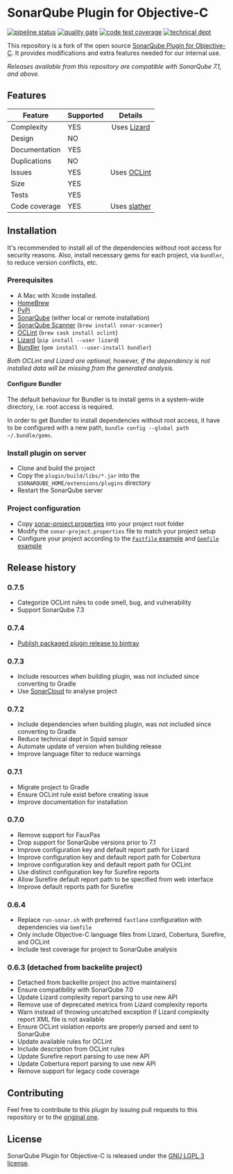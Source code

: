 # SonarQube Plugin for Objective-C

[![pipeline status](https://gitlab.com/raatiniemi/sonar-objective-c/badges/master/pipeline.svg)](https://gitlab.com/raatiniemi/sonar-objective-c/commits/master)
[![quality gate](https://sonarcloud.io/api/project_badges/measure?project=me.raatiniemi.sonarqube%3Aobjective-c&metric=alert_status)](https://sonarcloud.io/dashboard?id=me.raatiniemi.sonarqube%3Aobjective-c)
[![code test coverage](https://sonarcloud.io/api/project_badges/measure?project=me.raatiniemi.sonarqube%3Aobjective-c&metric=coverage)](https://sonarcloud.io/dashboard?id=me.raatiniemi.sonarqube%3Aobjective-c)
[![technical dept](https://sonarcloud.io/api/project_badges/measure?project=me.raatiniemi.sonarqube%3Aobjective-c&metric=sqale_index)](https://sonarcloud.io/dashboard?id=me.raatiniemi.sonarqube%3Aobjective-c)

This repository is a fork of the open source [SonarQube Plugin for Objective-C](https://github.com/Backelite/sonar-objective-c). It provides modifications and extra features needed for our internal use.

*Releases available from this repository are compatible with SonarQube 7.1, and above.*

## Features

| Feature | Supported | Details |
|---|---|:---:|
| Complexity | YES | Uses [Lizard](https://github.com/terryyin/lizard) |
| Design | NO | |
| Documentation | YES | |
| Duplications | NO | |
| Issues | YES | Uses [OCLint](http://docs.oclint.org/en/dev/intro/installation.html) |
| Size | YES | |
| Tests | YES | |
| Code coverage | YES | Uses [slather](https://github.com/SlatherOrg/slather) |

## Installation

It's recommended to install all of the dependencies without root access for
security reasons. Also, install necessary gems for each project, via `bundler`,
to reduce version conflicts, etc.

### Prerequisites

* A Mac with Xcode installed.
* [HomeBrew](http://brew.sh)
* [PyPi](https://pypi.org/)
* [SonarQube](https://www.sonarqube.org/) (either local or remote installation)
* [SonarQube Scanner](https://docs.sonarqube.org/display/SCAN/Analyzing+with+SonarQube+Scanner)
  (`brew install sonar-scanner`)
* [OCLint](http://oclint.org/) (`brew cask install oclint`)
* [Lizard](https://github.com/terryyin/lizard) (`pip install --user lizard`)
* [Bundler](https://bundler.io/) (`gem install --user-install bundler`)

*Both OCLint and Lizard are optional, however, if the dependency is not
installed data will be missing from the generated analysis.*

#### Configure Bundler

The default behaviour for Bundler is to install gems in a system-wide directory,
i.e. root access is required.

In order to get Bundler to install dependencies without root access, it have to
be configured with a new path, `bundle config --global path ~/.bundle/gems`.

### Install plugin on server
* Clone and build the project
* Copy the `plugin/build/libs/*.jar` into the `$SONARQUBE_HOME/extensions/plugins` directory
* Restart the SonarQube server

### Project configuration
* Copy [sonar-project.properties](sample/sonar-project.properties) into your project root folder
* Modify the `sonar-project.properties` file to match your project setup
* Configure your project according to the [`Fastfile` example](sample/Fastfile) and [`Gemfile` example](sample/Gemfile)

## Release history

### 0.7.5
* Categorize OCLint rules to code smell, bug, and vulnerability
* Support SonarQube 7.3

### 0.7.4
* [Publish packaged plugin release to bintray](https://bintray.com/raatiniemi/sonar-objective-c)

### 0.7.3
* Include resources when building plugin, was not included since converting to Gradle
* Use [SonarCloud](https://sonarcloud.io) to analyse project

### 0.7.2
* Include dependencies when building plugin, was not included since converting to Gradle
* Reduce technical dept in Squid sensor
* Automate update of version when building release
* Improve language filter to reduce warnings

### 0.7.1
* Migrate project to Gradle
* Ensure OCLint rule exist before creating issue
* Improve documentation for installation

### 0.7.0
* Remove support for FauxPas
* Drop support for SonarQube versions prior to 7.1
* Improve configuration key and default report path for Lizard
* Improve configuration key and default report path for Cobertura
* Improve configuration key and default report path for OCLint
* Use distinct configuration key for Surefire reports
* Allow Surefire default report path to be specified from web interface
* Improve default reports path for Surefire

### 0.6.4
* Replace `run-sonar.sh` with preferred `fastlane` configuration with dependencies via `Gemfile`
* Only include Objective-C language files from Lizard, Cobertura, Surefire, and OCLint
* Include test coverage for project to SonarQube analysis

### 0.6.3 (detached from backelite project)
* Detached from backelite project (no active maintainers)
* Ensure compatibility with SonarQube 7.0
* Update Lizard complexity report parsing to use new API
* Remove use of deprecated metrics from Lizard complexity reports
* Warn instead of throwing uncatched exception if Lizard complexity report XML
  file is not available
* Ensure OCLint violation reports are properly parsed and sent to SonarQube
* Update available rules for OCLint
* Include description from OCLint rules
* Update Surefire report parsing to use new API
* Update Cobertura report parsing to use new API
* Remove support for legacy code coverage

## Contributing

Feel free to contribute to this plugin by issuing pull requests to this repository or to the [original one](https://github.com/Backelite/sonar-objective-c).

## License

SonarQube Plugin for Objective-C is released under the [GNU LGPL 3 license](http://www.gnu.org/licenses/lgpl.txt).
